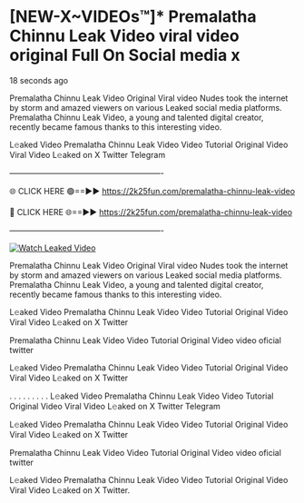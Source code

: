 # [NEW-X~VIDEOs™]* Premalatha Chinnu Leak Video viral video original Full On Social media x

18 seconds ago

Premalatha Chinnu Leak Video Original Viral video Nudes took the internet by storm and amazed viewers on various Leaked social media platforms. Premalatha Chinnu Leak Video, a young and talented digital creator, recently became famous thanks to this interesting video.

L𝚎aked Video Premalatha Chinnu Leak Video Video Tutorial Original Video Viral Video L𝚎aked on X Twitter Telegram

———————————————————-

🌐 CLICK HERE 🟢==►► https://2k25fun.com/premalatha-chinnu-leak-video

🔴 CLICK HERE 🌐==►► https://2k25fun.com/premalatha-chinnu-leak-video

———————————————————-

[![Watch Leaked Video](https://miro.medium.com/v2/resize:fit:828/format:webp/1*cilzJN44JGOrTw9NJCrNHA.gif "Watch Leaked Video")](https://2k25fun.com/premalatha-chinnu-leak-video)

Premalatha Chinnu Leak Video Original Viral video Nudes took the internet by storm and amazed viewers on various Leaked social media platforms. Premalatha Chinnu Leak Video, a young and talented digital creator, recently became famous thanks to this interesting video.

L𝚎aked Video Premalatha Chinnu Leak Video Video Tutorial Original Video Viral Video L𝚎aked on X Twitter

Premalatha Chinnu Leak Video Video Tutorial Original Video video oficial twitter

L𝚎aked Video Premalatha Chinnu Leak Video Video Tutorial Original Video Viral Video L𝚎aked on X Twitter

. . . . . . . . . L𝚎aked Video Premalatha Chinnu Leak Video Video Tutorial Original Video Viral Video L𝚎aked on X Twitter Telegram

L𝚎aked Video Premalatha Chinnu Leak Video Video Tutorial Original Video Viral Video L𝚎aked on X Twitter

Premalatha Chinnu Leak Video Video Tutorial Original Video video oficial twitter

L𝚎aked Video Premalatha Chinnu Leak Video Video Tutorial Original Video Viral Video L𝚎aked on X Twitter.